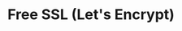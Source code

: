 ---
layout: post
title: Free SSL (Let's Encrypt)
tags: troubleshoots hollywood
categories: Support_SSL
categories_title: SSL Certificate & TLS
---